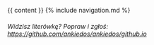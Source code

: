 <!--<link rel="stylesheet" href="https://ankiedos.github.io/assets/css/styles.css">-->
{{ content }}
{% include navigation.md %}
###### Widzisz literówkę? Popraw i zgłoś: <https://github.com/ankiedos/ankiedos/github.io>
